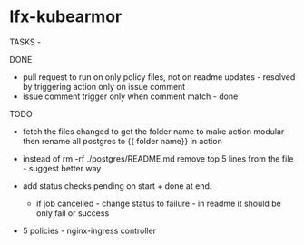 # lfx-kubearmor

TASKS -

DONE
* pull request to run on only policy files, not on readme updates - resolved by triggering action only on issue comment
* issue comment trigger only when comment match - done


TODO
* fetch the files changed to get the folder name to make action modular - then rename all postgres to {{ folder name}} in action
* instead of rm -rf ./postgres/README.md remove top 5 lines from the file - suggest better way
* add status checks pending on start  +  done at end.
    * if job cancelled - change status to failure - in readme it should be only fail or success


* 5 policies - nginx-ingress controller
